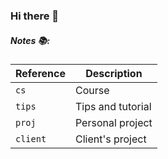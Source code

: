 ### Hi there 👋

<!--
**engkuazrul/engkuazrul** is a ✨ _special_ ✨ repository because its `README.md` (this file) appears on your GitHub profile.

Here are some ideas to get you started:

- 🔭 I’m currently working on ...
- 🌱 I’m currently learning ...
- 👯 I’m looking to collaborate on ...
- 🤔 I’m looking for help with ...
- 💬 Ask me about ...
- 📫 How to reach me: ...
- 😄 Pronouns: ...
- ⚡ Fun fact: ...
-->

##### Notes 📚:

| Reference | Description |
| --- | --- |
| `cs` | Course |
| `tips` | Tips and tutorial |
| `proj` | Personal project |
| `client` | Client's project |
